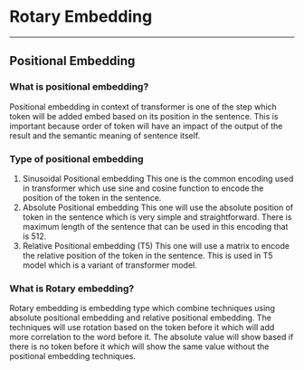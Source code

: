 # Rotary Embedding
---------------------------------

## Positional Embedding

### What is positional embedding?
Positional embedding in context of transformer is one of the step which token will be added embed based on its position in the sentence. This is important because order of token will have an impact of the output of the result and the semantic meaning of sentence itself.

### Type of positional embedding

1. Sinusoidal Positional embedding
    This one is the common encoding used in transformer which use sine and cosine function to encode the position of the token in the sentence.
2. Absolute Positional embedding
   This one will use the absolute position of token in the sentence which is very simple and straightforward. There is maximum length of the sentence that can be used in this encoding that is 512.
3. Relative Positional embedding (T5)
    This one will use a matrix to encode the relative position of the token in the sentence. This is used in T5 model which is a variant of transformer model.

### What is Rotary embedding?
Rotary embedding is embedding type which combine techniques using absolute positional embedding and relative positional embedding. The techniques will use rotation based on the token before it which will add more correlation to the word before it. The absolute value will show based if there is no token before it which will show the same value without the positional embedding techniques. 

